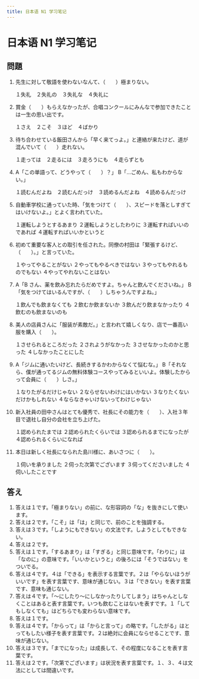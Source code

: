 ```yaml
---
title: 日本语 N1 学习笔记
---
```


# 日本语 N1 学习笔记

<vue-metadata author="swwind" time="2023-9-17"></vue-metadata>

## 問題

1.  先生に対して敬語を使わないなんて、（　　）極まりない。

    １失礼　２失礼の　３失礼な　４失礼に

2.  賞金（　　）もらえなかったが、合唱コンクールにみんなで参加できたことは一生の思い出です。

    １さえ　２こそ　３ほど　４ばかり

3.  待ち合わせている飯田さんから「早く来てっよ。」と連絡が来たけど、道が混んでいて（　　）走れない。

    １走っては　２走るには　３走ろうにも　４走らずとも

4.  A「この単語って、どうやって（　　）？」
    B「…ごめん、私もわからない。」

    １読むんだよね　２読むんだっけ　３読めるんだよね　４読めるんだっけ

5.  自動車学校に通っていた時、「気をつけて（　　）、スピードを落としすぎてはいけないよ。」とよく言われていた。

    １運転しようとするあまり
    ２運転しようとしたわりに
    ３運転すればいいのであれば
    ４運転すればいいかというと

6.  初めて重要な客人との取引を任された。同僚の村田は「緊張するけど、（　　）。」と言っていた。

    １やってやることがない
    ２やってもやるべきではない
    ３やってもやれるものでもない
    ４やってやれないことはない

7.  A「B さん、薬を飲み忘れたらだめですよ。ちゃんと飲んでくださいね。」
    B「気をつけてはいるんですが、（　　）しちゃうんですよね。」

    １飲んでも飲まなくても
    ２飲むか飲まないか
    ３飲んだり飲まなかったり
    ４飲むのも飲まないのも

8.  美人の店員さんに「服装が素敵だ。」と言われて嬉しくなり、店で一番高い服を購入（　　）。

    １させられるところだった
    ２されようがなかった
    ３させなかったのかと思った
    ４しなかったことにした

9.  A「ジムに通いたいけど、長続きするかわからなくて悩むな。」
    B「それなら、僕が通ってるジムの無料体験コースやってみるといいよ。体験したからって会員に（　　）しさ。」

    １なりたがるだけじゃない
    ２ならせないわけにはいかない
    ３なりたくないだけかもしれない
    ４ならなきゃいけないってわけじゃない

10. 新入社員の田中さんはとても優秀で、社長にその能力を（　　）、入社３年目で退社し自分の会社を立ち上げた。

    １認められたまでは
    ２認められたくらいでは
    ３認められるまでになったが
    ４認められるくらいになれば

11. 本日は新しく社長になられた島川様に、あいさつに（　　）。

    １伺いを承りました
    ２伺った次第でございます
    ３伺ってくださいました
    ４伺いしたことです

## 答え

1. 答えは１です。「極まりない」の前に、な形容詞の「な」を抜きにして使います。
2. 答えは２です。「こそ」は「は」と同じで、前のことを強調する。
3. 答えは３です。「しようにもできない」の文法です。しようとしてもできない。
4. 答えは２です。
5. 答えは１です。「するあまり」は「すぎる」と同じ意味です。「わりに」は「なのに」の意味です。「いいかというと」の後ろには「そうではない」をついでる。
6. 答えは４です。４は「できる」を表示する言葉です。２は「やらないほうがいいです」を表す言葉です、意味が通じない。３は「できない」を表す言葉です、意味も通じない。
7. 答えは４です。「〜にしたり〜にしなかったりしてしまう」はちゃんとしなくことはあると表す言葉です。いつも飲むことはないを表すです。１「してもしなくても」はどちらでも変わらない意味です。
8. 答えは１です。
9. 答えは４です。「からって」は「からと言って」の略です。「したがる」はとってもしたい様子を表す言葉です。２は絶対に会員にならせることです、意味が通じない。
10. 答えは３です。「までになった」は成長して、その程度になることを表す言葉です。
11. 答えは２です。「次第でございます」は状況を表す言葉です。１、３、４は文法にとしては間違いです。
